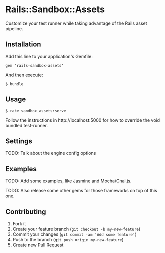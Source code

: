 # Rails::Sandbox::Assets

Customize your test runner while taking advantage of the Rails asset pipeline.

## Installation

Add this line to your application's Gemfile:

    gem 'rails-sandbox-assets'

And then execute:

    $ bundle

## Usage

    $ rake sandbox_assets:serve

Follow the instructions in http://localhost:5000 for how to override the void bundled test-runner.

## Settings

TODO: Talk about the engine config options

## Examples

TODO: Add some examples, like Jasmine and Mocha/Chai.js.

TODO: Also release some other gems for those frameworks on top of this one.

## Contributing

1. Fork it
2. Create your feature branch (`git checkout -b my-new-feature`)
3. Commit your changes (`git commit -am 'Add some feature'`)
4. Push to the branch (`git push origin my-new-feature`)
5. Create new Pull Request
